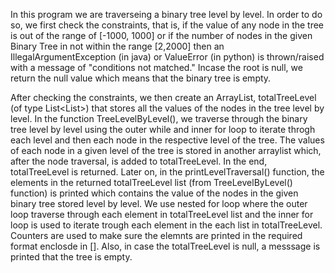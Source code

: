 In this program we are traverseing a binary tree level by level. In order to do so, we first check the constraints, that is,  if the value of any node in the tree is out of the range of [-1000, 1000] or if the number of nodes in the given Binary Tree in not within the range [2,2000] then an IllegalArgumentException (in java) or ValueError (in python) is thrown/raised with a message of "conditions not matched." Incase the root is null, we return the null value which means that the binary tree is empty.

After checking the constraints, we then create an ArrayList, totalTreeLevel (of type List<List<TreeNode>>) that stores all the values of the nodes in the tree level by level. In the function TreeLevelByLevel(), we traverse through the binary tree level by level using the outer while and inner for loop to iterate throgh each level and then each node in the respective level of the tree. The values of each node in a given level of the tree is stored in another arraylist which, after the node traversal, is added to totalTreeLevel. In the end, totalTreeLevel is returned.
Later on, in the printLevelTraversal() function, the elements in the returned totalTreeLevel list (from TreeLevelByLevel() function) is printed which contains the value of the nodes in the given binary tree stored level by level. We use nested for loop where the outer loop traverse through each element in totalTreeLevel list and the inner for loop is used to iterate trough each element in the each list in totalTreeLevel. Counters are used to make sure the elemnts are printed in the required format enclosde in []. Also, in case the totalTreeLevel is null, a messsage is printed that the tree is empty.
